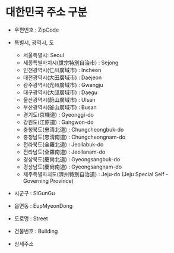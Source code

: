 # 대한민국 주소 구분

- 우편번호 : ZipCode
- 특별시, 광역시, 도
  - 서울특별시: Seoul
  - 세종특별자치시(世宗特別自治市) : Sejong
  - 인천광역시(仁川廣域市) : Incheon
  - 대전광역시(大田廣域市) : Daejeon
  - 광주광역시(光州廣域市) : Gwangju
  - 대구광역시(大邱廣域市) : Daegu
  - 울산광역시(蔚山廣域市) : Ulsan
  - 부산광역시(釜山廣域市) : Busan
  - 경기도(京機道) : Gyeonggi-do
  - 강원도(江原道) : Gangwon-do
  - 충청북도(忠淸北道) : Chungcheongbuk-do
  - 충청남도(忠淸南道) : Chungcheongnam-do
  - 전라북도(全羅北道) : Jeollabuk-do
  - 전라남도(全羅南道) : Jeollanam-do
  - 경상북도(慶尙北道) : Gyeongsangbuk-do
  - 경상남도(慶尙南道) : Gyeongsangnam-do
  - 제주특별자치도(濟州特別自治道) : Jeju-do (Jeju Special Self - Governing Province)

- 시군구 : SiGunGu
- 읍면동 : EupMyeonDong
- 도로명 : Street
- 건물번호 : Building
- 상세주소
